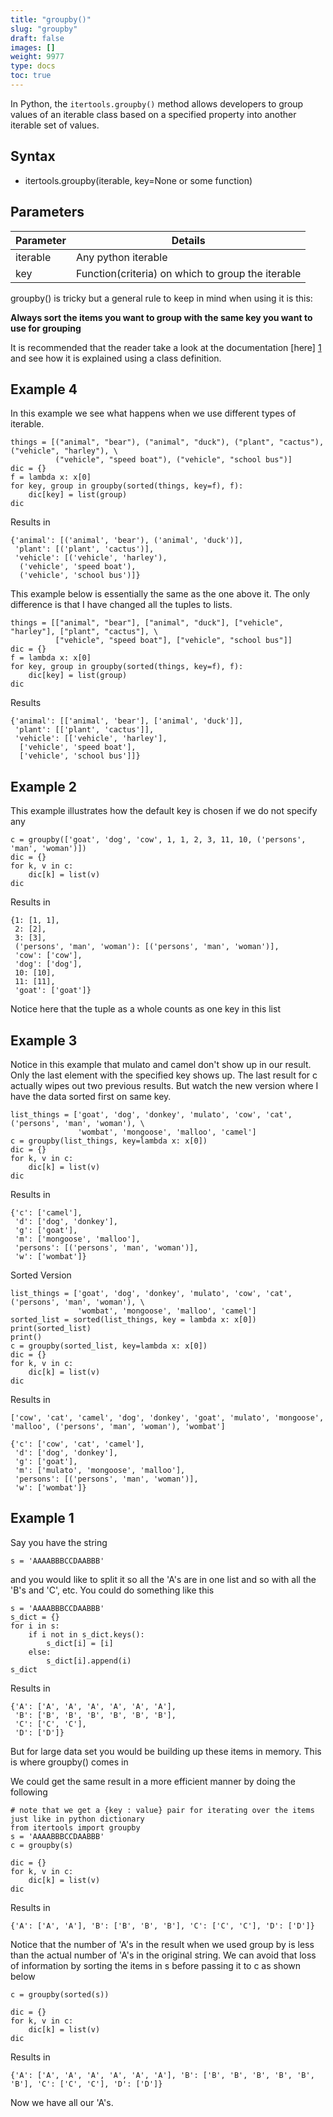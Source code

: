 ```yaml
---
title: "groupby()"
slug: "groupby"
draft: false
images: []
weight: 9977
type: docs
toc: true
---
```


In Python, the `itertools.groupby()` method allows developers to group values of an iterable class based on a specified property into another iterable set of values.

## Syntax
 - itertools.groupby(iterable, key=None or some function)

## Parameters
| Parameter | Details |
| ------ | ------ |
| iterable   | Any python iterable
key   |Function(criteria) on which to group the iterable


groupby() is tricky but a general rule to keep in mind when using it is this:

**Always sort the items you want to group with the same key you want to use for grouping**

It is recommended that the reader take a look at the documentation [here] [1] and see how it is explained using a class definition.


  [1]: https://docs.python.org/3/library/itertools.html#itertools.groupby

## Example 4
In this example we see what happens when we use different types of iterable.

    things = [("animal", "bear"), ("animal", "duck"), ("plant", "cactus"), ("vehicle", "harley"), \
              ("vehicle", "speed boat"), ("vehicle", "school bus")]
    dic = {}
    f = lambda x: x[0]
    for key, group in groupby(sorted(things, key=f), f):
        dic[key] = list(group)
    dic

Results in

    {'animal': [('animal', 'bear'), ('animal', 'duck')],
     'plant': [('plant', 'cactus')],
     'vehicle': [('vehicle', 'harley'),
      ('vehicle', 'speed boat'),
      ('vehicle', 'school bus')]}


This example below is essentially the same as the one above it. The only difference is that I have changed all the tuples to lists.

    things = [["animal", "bear"], ["animal", "duck"], ["vehicle", "harley"], ["plant", "cactus"], \
              ["vehicle", "speed boat"], ["vehicle", "school bus"]]
    dic = {}
    f = lambda x: x[0]
    for key, group in groupby(sorted(things, key=f), f):
        dic[key] = list(group)
    dic

Results

    {'animal': [['animal', 'bear'], ['animal', 'duck']],
     'plant': [['plant', 'cactus']],
     'vehicle': [['vehicle', 'harley'],
      ['vehicle', 'speed boat'],
      ['vehicle', 'school bus']]}

## Example 2
This example illustrates how the default key is chosen if we do not specify any

    c = groupby(['goat', 'dog', 'cow', 1, 1, 2, 3, 11, 10, ('persons', 'man', 'woman')])
    dic = {}
    for k, v in c:
        dic[k] = list(v)
    dic

Results in

    {1: [1, 1],
     2: [2],
     3: [3],
     ('persons', 'man', 'woman'): [('persons', 'man', 'woman')],
     'cow': ['cow'],
     'dog': ['dog'],
     10: [10],
     11: [11],
     'goat': ['goat']}

Notice here that the tuple as a whole counts as one key in this list

## Example 3
Notice in this example that mulato and camel don't show up in our result. Only the last element with the specified key shows up. The last result for c actually wipes out two previous results. But watch the new version where I have the data sorted first on same key.

    list_things = ['goat', 'dog', 'donkey', 'mulato', 'cow', 'cat', ('persons', 'man', 'woman'), \
                   'wombat', 'mongoose', 'malloo', 'camel']
    c = groupby(list_things, key=lambda x: x[0])
    dic = {}
    for k, v in c:
        dic[k] = list(v)
    dic

Results in

    {'c': ['camel'],
     'd': ['dog', 'donkey'],
     'g': ['goat'],
     'm': ['mongoose', 'malloo'],
     'persons': [('persons', 'man', 'woman')],
     'w': ['wombat']}

Sorted Version

    list_things = ['goat', 'dog', 'donkey', 'mulato', 'cow', 'cat', ('persons', 'man', 'woman'), \
                   'wombat', 'mongoose', 'malloo', 'camel']
    sorted_list = sorted(list_things, key = lambda x: x[0])
    print(sorted_list)
    print()
    c = groupby(sorted_list, key=lambda x: x[0])
    dic = {}
    for k, v in c:
        dic[k] = list(v)
    dic

Results in

    ['cow', 'cat', 'camel', 'dog', 'donkey', 'goat', 'mulato', 'mongoose', 'malloo', ('persons', 'man', 'woman'), 'wombat']
    
    {'c': ['cow', 'cat', 'camel'],
     'd': ['dog', 'donkey'],
     'g': ['goat'],
     'm': ['mulato', 'mongoose', 'malloo'],
     'persons': [('persons', 'man', 'woman')],
     'w': ['wombat']}

## Example 1
Say you have the string

    s = 'AAAABBBCCDAABBB'

and you would like to split it so all the 'A's are in one list and so with all the 'B's and 'C', etc.
You could do something like this

    s = 'AAAABBBCCDAABBB'
    s_dict = {}
    for i in s:
        if i not in s_dict.keys():
            s_dict[i] = [i]
        else:
            s_dict[i].append(i)
    s_dict

Results in

    {'A': ['A', 'A', 'A', 'A', 'A', 'A'],
     'B': ['B', 'B', 'B', 'B', 'B', 'B'],
     'C': ['C', 'C'],
     'D': ['D']}

But for large data set you would be building up these items in memory. This is where groupby() comes in

We could get the same result in a more efficient manner by doing the following

    # note that we get a {key : value} pair for iterating over the items just like in python dictionary
    from itertools import groupby
    s = 'AAAABBBCCDAABBB'
    c = groupby(s)
    
    dic = {} 
    for k, v in c:
        dic[k] = list(v)
    dic

Results in

    {'A': ['A', 'A'], 'B': ['B', 'B', 'B'], 'C': ['C', 'C'], 'D': ['D']}

Notice that the number of 'A's in the result when we used group by is less than the actual number of 'A's in the original string. We can avoid that loss of information by sorting the items in s before passing it to c as shown below

    c = groupby(sorted(s))

    dic = {} 
    for k, v in c:
        dic[k] = list(v)
    dic

Results in

    {'A': ['A', 'A', 'A', 'A', 'A', 'A'], 'B': ['B', 'B', 'B', 'B', 'B', 'B'], 'C': ['C', 'C'], 'D': ['D']}

Now we have all our 'A's.

